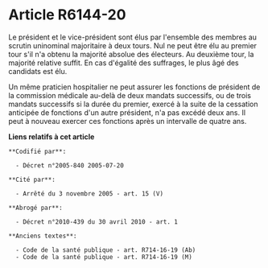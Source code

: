 # Article R6144-20

Le président et le vice-président sont élus par l'ensemble des membres au scrutin uninominal majoritaire à deux tours. Nul ne
peut être élu au premier tour s'il n'a obtenu la majorité absolue des électeurs. Au deuxième tour, la majorité relative
suffit. En cas d'égalité des suffrages, le plus âgé des candidats est élu.

Un même praticien hospitalier ne peut assurer les fonctions de président de la commission médicale au-delà de deux mandats
successifs, ou de trois mandats successifs si la durée du premier, exercé à la suite de la cessation anticipée de fonctions
d'un autre président, n'a pas excédé deux ans. Il peut à nouveau exercer ces fonctions après un intervalle de quatre ans.

**Liens relatifs à cet article**

	**Codifié par**:

	  - Décret n°2005-840 2005-07-20

	**Cité par**:

	  - Arrêté du 3 novembre 2005 - art. 15 (V)

	**Abrogé par**:

	  - Décret n°2010-439 du 30 avril 2010 - art. 1

	**Anciens textes**:

	  - Code de la santé publique - art. R714-16-19 (Ab)
	  - Code de la santé publique - art. R714-16-19 (M)
